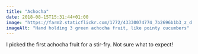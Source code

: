```yaml
---
title: "Achocha"
date: 2018-08-15T15:31:44+01:00
image: "https://farm2.staticflickr.com/1772/43330074774_7b2696b1b3_z_d.jpg"
imageAlt: "Hand holding 3 green achocha fruit, like pointy cucumbers"
---
```


I picked the first achocha fruit for a stir-fry. Not sure what to expect!

